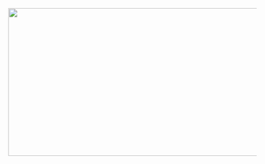 <a href="https://github.com/devxb/gitanimals">
<img
  src="https://render.gitanimals.org/farms/Eichi2514"
  width="600"
  height="300"
/>
</a>
